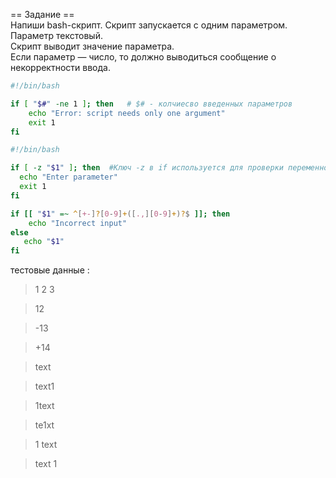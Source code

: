 == Задание ==  
Напиши bash-скрипт. Скрипт запускается с одним параметром. Параметр текстовый.  
Скрипт выводит значение параметра.  
Если параметр — число, то должно выводиться сообщение о некорректности ввода.  

```bash
#!/bin/bash

if [ "$#" -ne 1 ]; then   # $# - колчиесво введенных параметров
    echo "Error: script needs only one argument"
    exit 1
fi
```

```bash
#!/bin/bash

if [ -z "$1" ]; then  #Ключ -z в if используется для проверки переменной на пустую строку.
  echo "Enter parameter"
  exit 1
fi

if [[ "$1" =~ ^[+-]?[0-9]+([.,][0-9]+)?$ ]]; then
    echo "Incorrect input"
else
   echo "$1"
fi
```
тестовые данные :
>

> 1 2 3

> 12

> -13

> +14

> text

> text1

> 1text

> te1xt

> 1 text

> text 1
